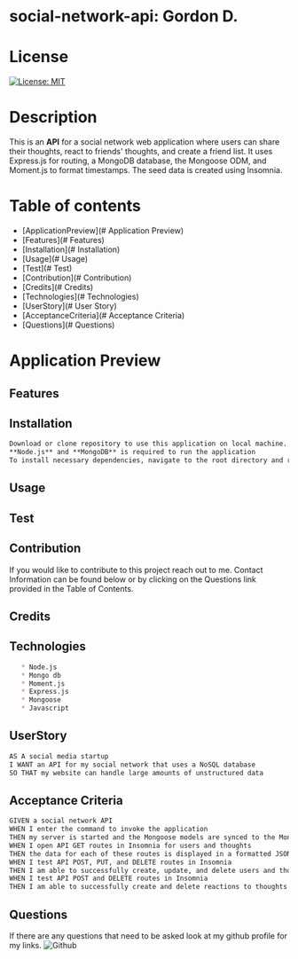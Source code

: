 # social-network-api: Gordon D.

# License
[![License: MIT](https://img.shields.io/badge/License-MIT-yellow.svg)](https://opensource.org/licenses/MIT)

# Description
This is an **API** for a social network web application where users can share their thoughts, react to friends' thoughts, and create a friend list. It uses Express.js for routing, a MongoDB database, the Mongoose ODM, and Moment.js to format timestamps. The seed data is created using Insomnia.

# Table of contents

   * [ApplicationPreview](# Application Preview)
   * [Features](# Features)
   * [Installation](# Installation)
   * [Usage](# Usage)
   * [Test](# Test)
   * [Contribution](# Contribution)
   * [Credits](# Credits)
   * [Technologies](# Technologies)
   * [UserStory](# User Story)
   * [AcceptanceCriteria](# Acceptance Criteria)
   * [Questions](# Questions)

# Application Preview

## Features

## Installation
```md
Download or clone repository to use this application on local machine.
**Node.js** and **MongoDB** is required to run the application
To install necessary dependencies, navigate to the root directory and run the following command: **npm i**
```

## Usage

## Test

## Contribution
If you would like to contribute to this project reach out to me. Contact Information can be found below or by clicking on the Questions link provided in the Table of Contents.
## Credits

## Technologies
```md
   * Node.js
   * Mongo db
   * Moment.js
   * Express.js
   * Mongoose
   * Javascript
```




## UserStory

```md
AS A social media startup
I WANT an API for my social network that uses a NoSQL database
SO THAT my website can handle large amounts of unstructured data
```

## Acceptance Criteria

```md
GIVEN a social network API
WHEN I enter the command to invoke the application
THEN my server is started and the Mongoose models are synced to the MongoDB database
WHEN I open API GET routes in Insomnia for users and thoughts
THEN the data for each of these routes is displayed in a formatted JSON
WHEN I test API POST, PUT, and DELETE routes in Insomnia
THEN I am able to successfully create, update, and delete users and thoughts in my database
WHEN I test API POST and DELETE routes in Insomnia
THEN I am able to successfully create and delete reactions to thoughts and add and remove friends to a user’s friend list
```

## Questions
If there are any questions that need to be asked look at my github profile for my links.
![Github](https://github.com/GordyD97)
